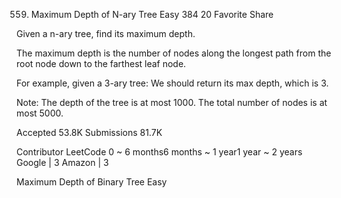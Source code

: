 559. Maximum Depth of N-ary Tree
Easy 384 20 Favorite Share

Given a n-ary tree, find its maximum depth.

The maximum depth is the number of nodes along the longest path from the root node down to the farthest leaf node.

For example, given a 3-ary tree:
We should return its max depth, which is 3.

Note:
The depth of the tree is at most 1000.
The total number of nodes is at most 5000.

Accepted 53.8K
Submissions 81.7K

Contributor LeetCode
0 ~ 6 months6 months ~ 1 year1 year ~ 2 years
Google | 3 Amazon | 3

Maximum Depth of Binary Tree Easy
